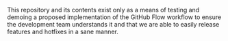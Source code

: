 This repository and its contents exist only as a means of testing and demoing a
proposed implementation of the GitHub Flow workflow to ensure the development
team understands it and that we are able to easily release features and
hotfixes in a sane manner.
